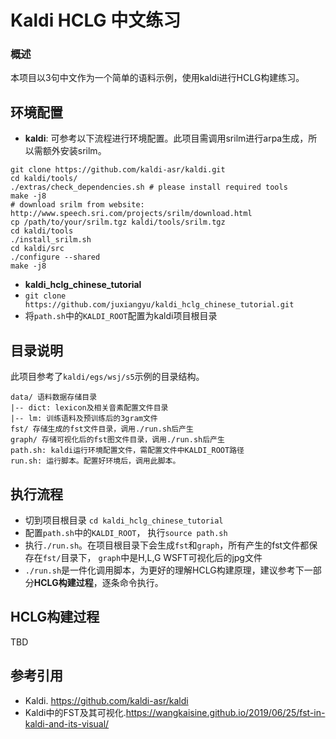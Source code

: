 # Kaldi HCLG 中文练习

### 概述

本项目以3句中文作为一个简单的语料示例，使用kaldi进行HCLG构建练习。

## 环境配置
- **kaldi**: 可参考以下流程进行环境配置。此项目需调用srilm进行arpa生成，所以需额外安装srilm。
````
git clone https://github.com/kaldi-asr/kaldi.git
cd kaldi/tools/
./extras/check_dependencies.sh # please install required tools
make -j8
# download srilm from website: http://www.speech.sri.com/projects/srilm/download.html
cp /path/to/your/srilm.tgz kaldi/tools/srilm.tgz
cd kaldi/tools
./install_srilm.sh
cd kaldi/src
./configure --shared
make -j8

````
- **kaldi_hclg_chinese_tutorial**
- `git clone https://github.com/juxiangyu/kaldi_hclg_chinese_tutorial.git`
- 将`path.sh`中的`KALDI_ROOT`配置为kaldi项目根目录

## 目录说明

此项目参考了`kaldi/egs/wsj/s5`示例的目录结构。

```
data/ 语料数据存储目录
|-- dict: lexicon及相关音素配置文件目录
|-- lm: 训练语料及预训练后的3gram文件
fst/ 存储生成的fst文件目录，调用./run.sh后产生
graph/ 存储可视化后的fst图文件目录，调用./run.sh后产生
path.sh: kaldi运行环境配置文件，需配置文件中KALDI_ROOT路径
run.sh: 运行脚本。配置好环境后，调用此脚本。
```

## 执行流程

- 切到项目根目录 `cd kaldi_hclg_chinese_tutorial`
- 配置`path.sh`中的`KALDI_ROOT`， 执行`source path.sh`
- 执行`./run.sh`。在项目根目录下会生成`fst`和`graph`，所有产生的fst文件都保存在`fst/`目录下，
`graph`中是H,L,G WSFT可视化后的jpg文件
- `./run.sh`是一件化调用脚本，为更好的理解HCLG构建原理，建议参考下一部分**HCLG构建过程**，逐条命令执行。

## HCLG构建过程

TBD

## 参考引用

- Kaldi. https://github.com/kaldi-asr/kaldi
- Kaldi中的FST及其可视化.https://wangkaisine.github.io/2019/06/25/fst-in-kaldi-and-its-visual/

